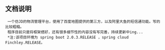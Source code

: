 ## 文档说明
     一个仿JD的物流管理平台，使用了百度地图提供的第三方，以及阿里大鱼的短信通功能。写的比较粗糙。
     程序目前只是将框架搭好，还有很多细节性的内容没有写完善，持续更新中ing...
     *注:该项目环境为 spring boot 2.0.3.RELEASE ，spring cloud Finchley.RELEASE。
     
     
